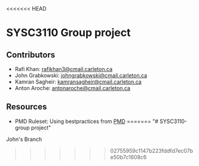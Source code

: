 <<<<<<< HEAD
# SYSC3110 Group project

## Contributors
- Rafi Khan: rafikhan3@cmail.carleton.ca
- John Grabkowski: johngrabkowski@cmail.carleton.ca
- Kamran Sagheir: kamransagheir@cmail.carleton.ca
- Anton Aroche: antonaroche@cmail.carleton.ca

## Resources
- PMD Ruleset: Using bestpractices from [PMD](https://github.com/pmd/pmd/blob/master/pmd-java/src/main/resources/category/java/bestpractices.xml)
=======
"# SYSC3110-group project" 

John's Branch
>>>>>>> 02755959c1147b223fddfd7ec07be50b7c1608c6
